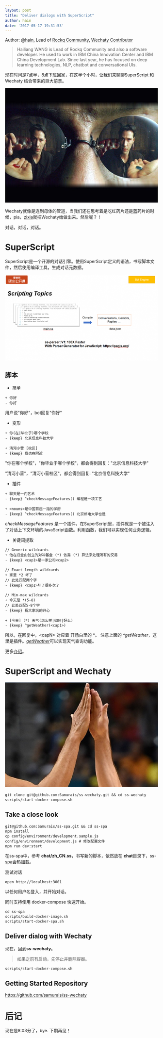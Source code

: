 ```yaml
---
layout: post
title: "Deliver dialogs with SuperScript"
author: hain
date: '2017-05-17 19:31:53'
---
```


Author: [@hain](http://blog.chatbot.io/webcv/), Lead of [Rockq Community](https://github.com/rockq-org/node-party), [Wechaty Contributor](https://github.com/orgs/Chatie/teams/contributor)

> Hailiang WANG is Lead of Rockq Community and also a software developer. He used to work in IBM China Innovation Center and IBM China Development Lab. Since last year, he has focused on deep learning technologies, NLP, chatbot and conversational UIs.

现在时间是7点半，8点下班回家，在这半个小时，让我们来聊聊SuperScript 和 Wechaty 结合带来的巨大前景。

![Blue and Red pill](/download/2017/samurais-the-matrix.jpg)

Wechaty就像是连到母体的管道，当我们还在思考着是吃红药片还是蓝药片的时候，pia，[zixia](https://github.com/zixia)就把Wechaty给做出来。然后呢？！

对话，对话，对话。

<!--more-->

# SuperScript 

SuperScript是一个开源的对话引擎。使用SuperScript定义的语法，书写脚本文件，然后使用编译工具，生成对话元数据。

![](/download/2017/samrais-ss-1.png)

## 脚本

* 简单

```
+ 你好
- 你好
```

用户说"你好"，bot回复"你好"

* 变形

```
+ 你(在|毕业于)哪个学校
- {keep} 北京信息科技大学

+ 清河小营 [校区]
- {keep} 我也在附近
```

"你在哪个学校"，"你毕业于哪个学校"，都会得到回复："北京信息科技大学"

"清河小营"，"清河小营校区"，都会得到回复: "北京信息科技大学"


* 插件

```
+ 聊天是一门艺术
- {keep} ^checkMessageFeatures() 编程是一项工艺

+ <nouns>是中国首屈一指的学府
- {keep} ^checkMessageFeatures() 北京邮电大学也是
```

*checkMessageFeatures* 是一个插件，在SuperScript里，插件就是一个被注入了对话上下文环境的JavaScript函数。利用函数，我们可以实现任何业务逻辑。

* 关键词提取

```
// Generic wildcards
+ 他在旧金山创立的对冲基金 (*) 依靠 (*) 算法来处理所有的交易
- {keep} <cap1>是一家公司<cap2>

// Exact length wildcards
+ 家里 *2 坏了
// 此处匹配两个字
- {keep} <cap1>坏了很多次了

// Min-max wildcards
+ 今天是 *(5-8)
// 此处匹配5-8个字
- {keep} 祝大家玩的开心

+ [今天] (*) 天气(怎么样|如何|好么)
- {keep} ^getWeather(<cap1>)
```

所以，在回复中，\<capN\> 对应着 开场白里的 *。
注意上面的 *^getWeather*，这里是插件。[*getWeather*](https://github.com/Samurais/ss-spa/blob/develop/plugins/index.plugin.js#L24)可以实现天气查询功能。

更多[介绍](http://www.leiphone.com/news/201704/JvBW78wfyvcfB4xW.html)。


# SuperScript and Wechaty
![](/download/2017/samurias-hifive.jpg)

```
git clone git@github.com:Samurais/ss-wechaty.git && cd ss-wechaty
scripts/start-docker-compose.sh
```

## Take a close look

```
git@github.com:Samurais/ss-spa.git && cd ss-spa
npm install
cp config/environment/development.sample.js config/environment/development.js # 修改配置文件
npm run dev:start
```

在ss-spa中，参考 **chat/zh_CN.ss**，书写新的脚本，依然放在 **chat**目录下，ss-spa会热加载。

测试对话
```
open http://localhost:3001
```

以任何用户名登入，并开始对话。

同时支持使用 docker-compose 快速开始。
```
cd ss-spa
scripts/build-docker-image.sh
scripts/start-docker-spa.sh
```

## Deliver dialog with Wechaty
现在，回到**ss-wechaty**。

> 如果之前有启动，先停止并删除容器。

```
scripts/start-docker-compose.sh
```

## Getting Started Repository

<https://github.com/samurais/ss-wechaty>

# 后记
现在是8:03分了，bye. 下期再见！

